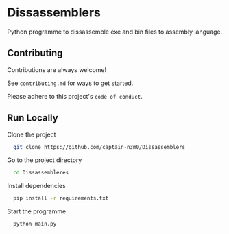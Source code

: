 # Dissassemblers
Python programme to dissassemble exe and bin files to assembly language.

## Contributing

Contributions are always welcome!

See `contributing.md` for ways to get started.

Please adhere to this project's `code of conduct`.


## Run Locally

Clone the project

```bash
  git clone https://github.com/captain-n3m0/Dissassemblers
```

Go to the project directory

```bash
  cd Dissassembleres
```

Install dependencies

```bash
  pip install -r requirements.txt
```

Start the programme

```bash
  python main.py
```

